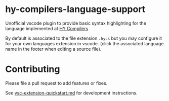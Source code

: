 # hy-compilers-language-support 

Unofficial vscode plugin to provide basic syntax highlighting for the language implemented at [HY Compilers](https://hy-compilers.github.io/)

By default is associated to the file extension `.hycs` but you may configure it for your own languages extension in vscode. (click the associated language name in the footer when editing a source file).

# Contributing

Please file a pull request to add features or fixes.

See [vsc-extension-quickstart.md](vsc-extension-quickstart.md) for development instructions.

